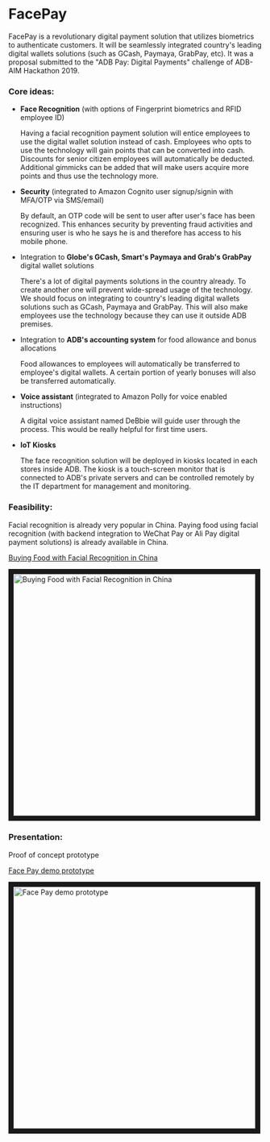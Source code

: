 # FacePay

FacePay is a revolutionary digital payment solution that utilizes biometrics to authenticate customers.
It will be seamlessly integrated country's leading digital wallets solutions (such as GCash, Paymaya, GrabPay, etc).
It was a proposal submitted to the "ADB Pay: Digital Payments" challenge of ADB-AIM Hackathon 2019.



### Core ideas:

- <b>Face Recognition</b> (with options of Fingerprint biometrics and RFID employee ID)

  Having a facial recognition payment solution will entice employees to use the digital wallet solution instead of cash.
  Employees who opts to use the technology will gain points that can be converted into cash.
  Discounts for senior citizen employees will automatically be deducted.
  Additional gimmicks can be added that will make users acquire more points and thus use the technology more.


- <b>Security</b> (integrated to Amazon Cognito user signup/signin with MFA/OTP via SMS/email)

  By default, an OTP code will be sent to user after user's face has been recognized.
  This enhances security by preventing fraud activities and 
  ensuring user is who he says he is and therefore has access to his mobile phone.


- Integration to <b>Globe's GCash, Smart's Paymaya and Grab's GrabPay</b> digital wallet solutions

  There's a lot of digital payments solutions in the country already.
  To create another one will prevent wide-spread usage of the technology.
  We should focus on integrating to country's leading digital wallets solutions such as GCash, Paymaya and GrabPay.
  This will also make employees use the technology because they can use it outside ADB premises.
  

- Integration to <b>ADB's accounting system</b> for food allowance and bonus allocations

  Food allowances to employees will automatically be transferred to employee's digital wallets.
  A certain portion of yearly bonuses will also be transferred automatically.


- <b>Voice assistant</b> (integrated to Amazon Polly for voice enabled instructions)

  A digital voice assistant named DeBbie will guide user through the process.
  This would be really helpful for first time users.


- <b>IoT Kiosks</b>

  The face recognition solution will be deployed in kiosks located in each stores inside ADB.
  The kiosk is a touch-screen monitor that is connected to ADB's private servers and 
  can be controlled remotely by the IT department for management and monitoring.  



### Feasibility:

Facial recognition is already very popular in China.
Paying food using facial recognition (with backend integration to WeChat Pay or Ali Pay digital payment solutions) is already available in China. 

[Buying Food with Facial Recognition in China](https://www.youtube.com/watch?v=9HHW0mj2EDc)

<a href="https://www.youtube.com/watch?v=9HHW0mj2EDc"
    target="_blank"><img src="https://img.youtube.com/vi/9HHW0mj2EDc/0.jpg" 
    alt="Buying Food with Facial Recognition in China" width="480" border="10" /></a>



### Presentation:
	   
Proof of concept prototype

[Face Pay demo prototype](https://youtu.be/SCYkW_XRK2c)

<a href="https://youtu.be/SCYkW_XRK2c"
    target="_blank"><img src="https://img.youtube.com/vi/SCYkW_XRK2c/0.jpg" 
    alt="Face Pay demo prototype" width="480" border="10" /></a>
